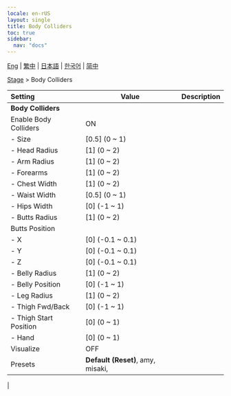 ```yaml
---
locale: en-rUS
layout: single
title: Body Colliders
toc: true
sidebar:
  nav: "docs"
---
```

[Eng](/dancexr/menu/2025.4/stage/body_colliders) | [繁中](/tw/dancexr/menu/2025.4/stage/body_colliders) | [日本語](/jp/dancexr/menu/2025.4/stage/body_colliders) | [한국어](/kr/dancexr/menu/2025.4/stage/body_colliders) | [简中](/zh/dancexr/menu/2025.4/stage/body_colliders)

[Stage](../menu#Stage) > Body Colliders



| Setting | Value | Description |
| :--- | --- | :--- |
|**Body Colliders** | | 
| Enable Body Colliders | ON | 
|- Size | [0.5] (0 ~ 1) | 
|- Head Radius | [1] (0 ~ 2) | 
|- Arm Radius | [1] (0 ~ 2) | 
|- Forearms | [1] (0 ~ 2) | 
|- Chest Width | [1] (0 ~ 2) | 
|- Waist Width | [0.5] (0 ~ 1) | 
|- Hips Width | [0] (-1 ~ 1) | 
|- Butts Radius | [1] (0 ~ 2) | 
| Butts Position || 
|- X | [0] (-0.1 ~ 0.1) | 
|- Y | [0] (-0.1 ~ 0.1) | 
|- Z | [0] (-0.1 ~ 0.1) | 
|- Belly Radius | [1] (0 ~ 2) | 
|- Belly Position | [0] (-1 ~ 1) | 
|- Leg Radius | [1] (0 ~ 2) | 
|- Thigh Fwd/Back | [0] (-1 ~ 1) | 
|- Thigh Start Position | [0] (0 ~ 1) | 
|- Hand | [0] (0 ~ 1) | 
| Visualize | OFF | 
| Presets | **Default (Reset)**, amy, misaki,  |  |
|
